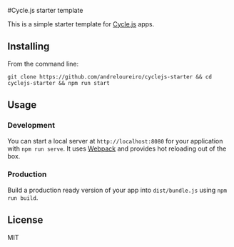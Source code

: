 #Cycle.js starter template

This is a simple starter template for [Cycle.js](http://cycle.js.org/) apps.


## Installing

From the command line:

`git clone https://github.com/andreloureiro/cyclejs-starter && cd cyclejs-starter && npm run start`


## Usage

### Development

You can start a local server at `http://localhost:8080` for your application with `npm run serve`. It uses [Webpack](https://webpack.github.io/) and provides hot reloading out of the box.


### Production

Build a production ready version of your app into `dist/bundle.js` using `npm run build`.


## License

MIT
